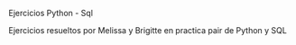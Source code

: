Ejercicios Python - Sql

Ejercicios resueltos por Melissa y Brigitte en practica pair de Python y SQL